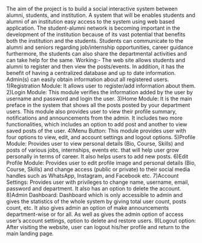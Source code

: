 The aim of the project is to build a social interactive system between alumni, students, and institution. A system that will be enables students and alumni of an institution easy access to the system using web based application.
The student-alumni network is becoming important in the development of the institution because of its vast potential that benefits both the institution and the students.
Students can communicate to the alumni and seniors regarding job/internship opportunities, career guidance furthermore, the students can also share the departmental activities and can take help for the same.
Working:- 
The web site allows students and alumni to register and then view the posts/events. In addition, it has the benefit of having a centralized database and up to date information. Admin(s) can easily obtain information about all registered users.
1)Registration Module: It allows user to register/add information about them.
2)Login Module: This module verifies the information added by the user by username and password and login the user.
3)Home Module: It is the main preface in the system that shows all the posts posted by your department users. This module also provides user to view their profile summary, notifications and announcements from the admin. It includes two more functionalities, which includes an option to add post and another to view saved posts of the user.
4)Menu Button: This module provides user with four options to view, edit, and account settings and logout options.
5)Profile Module: Provides user to view personal details (Bio, Course, Skills) and posts of various jobs, internships, events etc. that will help user grow personally in terms of career. It also helps users to add new posts.
6)Edit Profile Module: Provides user to edit profile image and personal details (Bio, Course, Skills) and change access (public or private) to their social media handles such as WhatsApp, Instagram, and Facebook etc.
7)Account Settings: Provides user with privileges to change name, username, email, password and department. It also has an option to delete the account.
8)Admin Dashboard: Dashboard which is only accessible to admin and gives the statistics of the whole system by giving total user count, posts count, etc. It also gives admin an option of make announcements department-wise or for all. As well as gives the admin option of access user’s account settings, option to delete and restore users.
9)Logout option: After visiting the website, user can logout his/her profile and return to the main landing page.
